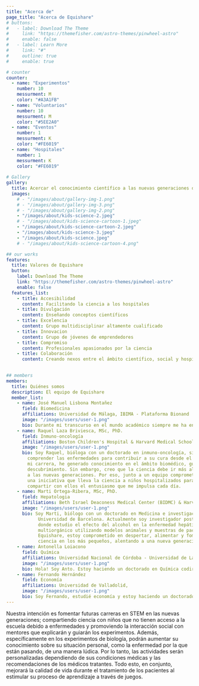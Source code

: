 ```yaml
---
title: "Acerca de"
page_title: "Acerca de Equishare"
# buttons:
#   - label: Download The Theme
#     link: "https://themefisher.com/astro-themes/pinwheel-astro"
#     enable: false
#   - label: Learn More
#     link: "#"
#     outline: true
#     enable: true

# counter
counter:
  - name: "Experimentos"
    number: 10
    messurment: M
    color: "#A3A1FB"
  - name: "Voluntarios"
    number: 10
    messurment: M
    color: "#5EE2A0"
  - name: "Eventos"
    number: 1
    messurment: K
    color: "#FE6019"
  - name: "Hospitales"
    number: 1
    messurment: K
    color: "#FE6019"
    
# Gallery
gallery:
  title: Acercar el conocimiento científico a las nuevas generaciones de científicos.
  images:
    # - "/images/about/gallery-img-1.png"
    # - "/images/about/gallery-img-3.png"
    # - "/images/about/gallery-img-2.png"
    - "/images/about/kids-science-2.jpeg"
    # - "/images/about/kids-science-cartoon-1.jpeg"
    - "/images/about/kids-science-cartoon-2.jpeg"
    - "/images/about/kids-science-3.jpeg"
    - "/images/about/kids-science.jpeg"
    # - "/images/about/kids-science-cartoon-4.png"

## our works
features:
  title: Valores de Equishare
  button:
    label: Download The Theme
    link: "https://themefisher.com/astro-themes/pinwheel-astro"
    enable: false
  features_list:
    - title: Accesibilidad
      content: Facilitando la ciencia a los hospitales
    - title: Divulgación
      content: Enseñando conceptos científicos
    - title: Excelencia
      content: Grupo multidisciplinar altamente cualificado
    - title: Innovacion
      content: Grupo de jóvenes de emprendedores
    - title: Compromiso
      content: Profesionales apasionados por la ciencia
    - title: Colaboración
      content: Creando nexos entre el ámbito científico, social y hospitalario
    

## members
members:
  title: Quiénes somos
  description: El equipo de Equishare
  member_list:
    - name: José Manuel Lisbona Montañez
      field: Biomedicina
      affiliations: Universidad de Málaga, IBIMA - Plataforma Bionand
      image: "/images/users/user-1.png"
      bio: Durante mi transcurso en el mundo académico siempre me ha entusiasmado la investigación, por ello decidí en 2015 estudiar la carrera de Biología y el Máster de Biotecnología Avanzada, ambas en la Universidad de Málaga. Trás eso, me incorporé al Grupo de Enfermedades Inflamatorias y autoinmunes del Instituto de Investigación Biomédica de Málaga (IBIMA). Actualmente me encuentro matriculado en el programa de doctorado en Biomedicina de la Universidad de Málaga, donde llevo a cabo mi tesis, enfocada en la búsqueda de biomarcadores de medicina personalizada en enfermedades inflamatorias. Me uní a EquiShare para, junto con mis compañeros, llevar la ciencia a jóvenes con el mismo entusiasmo que tenía yo con su edad, sin que la hospitalización sea un obstáculo para ellos.
    - name: Raquel Laza Briviesca, MSc, PhD.
      field: Inmuno-oncología
      affiliations: Boston Children's Hospital & Harvard Medical School
      image: "/images/users/user-1.png"
      bio: Soy Raquel, bióloga con un doctorado en inmuno-oncología, siempre motivada por
        comprender las enfermedades para contribuir a su cura desde el laboratorio. A lo largo de
        mi carrera, he generado conocimiento en el ámbito biomédico, guiada por mi pasión por el
        descubrimiento. Sin embargo, creo que la ciencia debe ir más allá del laboratorio e inspirar
        a las nuevas generaciones. Por eso, junto a un equipo comprometido, creamos EquiShare,
        una iniciativa que lleva la ciencia a niños hospitalizados para despertar su curiosidad y
        compartir con ellos el entusiasmo que me impulsa cada día.
    - name: Marti Ortega-Ribera, MSc, PhD.
      field: Hepatologia
      affiliations: Beth Israel Deaconess Medical Center (BIDMC) & Harvard Medical School
      image: "/images/users/user-1.png"
      bio: Soy Marti, biólogo con un doctorado en Medicina e investigación traslacional, ambos por la
            Universidad de Barcelona. Actualmente soy investigador postdoctoral en BIDMC en Boston
            donde estudio el efecto del alcohol en la enfermedad hepática, envejecimiento y daño
            multiorgánico utilizando modelos animales y muestras de pacientes. Como parte del equipo
            Equishare, estoy comprometido en despertar, alimentar y fomentar el aprendizaje de la
            ciencia en los más pequeños, alentando a una nueva generación de futuros científicos.
    - name: Antonella Loiacono
      field: Química
      affiliations: Universidad Nacional de Córdoba - Universidad de La Laguna
      image: "/images/users/user-1.png"
      bio: Hola! Soy Anto. Estoy haciendo un doctorado en Química codirigido por la Universidad de La Laguna (España) y la Universidad Nacional de Córdoba (Argentina). Mi investigación se centra en el desarrollo de materiales para la producción de hidrógeno verde, un combustible prometedor para la descarbonización energética. Desde niña, siempre fui curiosa por la ciencia, y esa pasión me llevó a involucrarme en proyectos de divulgación científica. Me encanta compartir el conocimiento y despertar en otros la misma curiosidad que a mí me impulsó.
    - name: Fernando Hernández
      field: Economía
      affiliations: Universidad de Valladolid,
      image: "/images/users/user-1.png"
      bio: Soy Fernando, estudié economía y estoy haciendo un doctorado en finanzas en la Universidad de Valladolid, encontrándome en el último año de tesis. Mi investigación se centra en las finanzas verdes y sostenibles y cómo estas pueden generar valor en el mundo empresarial. Escogí esta temática porque desde siempre tuve por objetivo contribuir a mejorar el mundo que me rodea y aportar a la sociedad. Como parte de este compromiso creo que fomentar la ciencia en los más pequeños y pequeñas puede marcar la diferencia. Como parte del equipo, aporto mi pequeño granito de arena en todo lo que tiene que ver con presupuestos e iniciativas de marketing.
---
```

Nuestra intención es fomentar futuras carreras en STEM en las nuevas generaciones;
compartiendo ciencia con niños que no tienen acceso a la escuela debido a enfermedades y
promoviendo la interacción social con mentores que explicarán y guiarán los experimentos.
Además, específicamente en los experimentos de biología, podrán aumentar su
conocimiento sobre su situación personal, como la enfermedad por la que están pasando,
de una manera lúdica. Por lo tanto, las actividades serán personalizadas dependiendo de
sus condiciones médicas y las recomendaciones de los médicos tratantes. Todo esto, en
conjunto, mejorará la calidad de vida durante el tratamiento de los pacientes al estimular su
proceso de aprendizaje a través de juegos.
